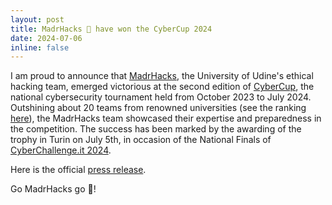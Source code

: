 ```yaml
---
layout: post
title: MadrHacks 🐍 have won the CyberCup 2024
date: 2024-07-06
inline: false
---
```

I am proud to announce that [MadrHacks](https://www.madrhacks.org), the University of Udine's ethical hacking team, emerged victorious at the second edition of [CyberCup](https://cybercup.it), the national cybersecurity tournament held from October 2023 to July 2024.
Outshining about 20 teams from renowned universities (see the ranking [here](https://cybercup.it/scoreboard.html)), the MadrHacks team showcased their expertise and preparedness in the competition. The success has been marked by the awarding of the trophy in Turin on July 5th, in occasion of the National Finals of [CyberChallenge.it 2024](https://cyberchallenge.it).

Here is the official [press release](https://qui.uniud.it/ateneo/lateneo-di-udine-vince-la-cybercup-il-campionato-nazionale-di-cybersicurezza/).

Go MadrHacks go 🐍!